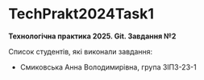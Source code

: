 # TechPrakt2024Task1

**Технологічна практика 2025. Git. Завдання №2**

Список студентів, які виконали завдання:

* Смиковська Анна Володимирівна, група ЗІПЗ-23-1
